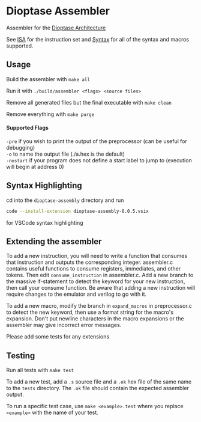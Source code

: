 # Dioptase Assembler

Assembler for the [Dioptase Architecture](https://github.com/b-Rocks2718/Dioptase/tree/main)  

See [ISA](https://github.com/b-Rocks2718/Dioptase/blob/main/docs/ISA.md) for the instruction set and [Syntax](https://github.com/b-Rocks2718/Dioptase-Assembler/blob/main/docs/synatx.md) for all of the syntax and macros supported.  

## Usage

Build the assembler with `make all`

Run it with `./build/assembler <flags> <source files>`

Remove all generated files but the final executable with `make clean`

Remove everything with `make purge`

#### Supported Flags 
`-pre` if you wish to print the output of the preprocessor (can be useful for debugging)  
`-o` to name the output file (./a.hex is the default)  
`-nostart` if your program does not define a start label to jump to (execution will begin at address 0)  

## Syntax Highlighting

cd into the `dioptase-assembly` directory and run

```bash
code --install-extension dioptase-assembly-0.0.5.vsix
```

for VSCode syntax highlighting

## Extending the assembler

To add a new instruction, you will need to write a function that consumes that instruction and outputs the corresponding integer. assembler.c contains useful functions to consume registers, immediates, and other tokens. Then edit `consume_instruction` in assembler.c. Add a new branch to the massive if-statement to detect the keyword for your new instruction, then call your consume function. 
Be aware that adding a new instruction will require changes to the emulator and verilog to go with it.  

To add a new macro, modify the branch in `expand_macros` in preprocessor.c to detect the new keyword, then use a format string for the macro's expansion. Don't put newline characters in the macro expansions or the assembler may give incorrect error messages.  

Please add some tests for any extensions

## Testing

Run all tests with `make test`

To add a new test, add a `.s` source file and a `.ok` hex file of the same name to the `tests` directory. The `.ok` file should contain the expected assembler output.

To run a specific test case, use `make <example>.test` where you replace `<example>` with the name of your test. 
